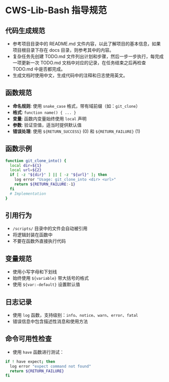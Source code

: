 # CWS-Lib-Bash 指导规范

## 代码生成规范

- 参考项目目录中的 README.md 文件内容，以此了解项目的基本信息，如果项目根目录下存在 docs 目录，则参考其中的内容。
- 复杂任务先创建 TODO.md 文件列出计划和步骤，然后一步一步执行，每完成一项更新一次 TODO.md 文档中对应的记录，在任务结束之后再检查 TODO.md 中是否都完成。
- 生成文档时使用中文，生成代码中的注释和日志使用英文。

## 函数规范

- **命名规则**: 使用 `snake_case` 格式，带有域前缀（如：`git_clone`）
- **格式**: `function name() { ... }`
- **变量**: 函数内变量始终使用 `local` 声明
- **参数**: 验证空值，适当时提供默认值
- **错误处理**: 使用 `${RETURN_SUCCESS}` (0) 和 `${RETURN_FAILURE}` (1)

## 函数示例

```bash
function git_clone_into() {
  local dir=${1}
  local url=${2}
  if [ -z "${dir}" ] || [ -z "${url}" ]; then
    log error "Usage: git_clone_into <dir> <url>"
    return ${RETURN_FAILURE:-1}
  fi
  # Implementation
}
```

## 引用行为

- `/scripts/` 目录中的文件会自动被引用
- 将逻辑封装在函数中
- 不要在函数外直接执行代码

## 变量规范

- 使用小写字母和下划线
- 始终使用 `${variable}` 带大括号的格式
- 使用 `${var:-default}` 设置默认值

## 日志记录

- 使用 `log` 函数，支持级别：`info`、`notice`、`warn`、`error`、`fatal`
- 错误信息中包含描述性消息和使用方法

## 命令可用性检查

- 使用 `have` 函数进行测试：

```bash
if ! have expect; then
  log error "expect command not found"
  return ${RETURN_FAILURE}
fi
```
